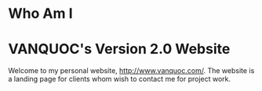# Who Am I

# VANQUOC's Version 2.0 Website
Welcome to my personal website, http://www.vanquoc.com/. The website is a landing page for clients whom wish to contact me for project work.
